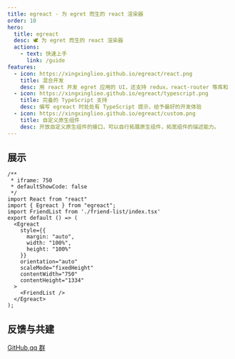 ```yaml
---
title: egreact - 为 egret 而生的 react 渲染器
order: 10
hero:
  title: egreact
  desc: 🕊️ 为 egret 而生的 react 渲染器
  actions:
    - text: 快速上手
      link: /guide
features:
  - icon: https://xingxinglieo.github.io/egreact/react.png
    title: 混合开发 
    desc: 用 react 开发 egret 应用的 UI，还支持 redux，react-router 等库和 react devtool 调试
  - icon: https://xingxinglieo.github.io/egreact/typescript.png
    title: 完备的 TypeScript 支持
    desc: 编写 egreact 时处处有 TypeScript 提示，给予最好的开发体验
  - icon: https://xingxinglieo.github.io/egreact/custom.png
    title: 自定义原生组件
    desc: 开放自定义原生组件的接口，可以自行拓展原生组件，拓宽组件的描述能力。
---
```


## 展示

``` tsx
/**
 * iframe: 750
 * defaultShowCode: false
 */
import React from "react"
import { Egreact } from "egreact";
import FriendList from './friend-list/index.tsx' 
export default () => (
  <Egreact 
    style={{
      margin: "auto",
      width: "100%",
      height: "100%"
    }}
    orientation="auto"
    scaleMode="fixedHeight"
    contentWidth="750" 
    contentHeight="1334"
  >
    <FriendList />
  </Egreact>
);
```

## 反馈与共建

[GitHub](https://github.com/xingxinglieo/egreact),[qq 群](https://qm.qq.com/cgi-bin/qm/qr?k=wLVjCrDj27-_GpnyuuVAv5HTWT73p9vb&authKey=uKtOPKgV5S%2FbSQfz%2BSnN%2BdXy55LUtsWcnpUBQU%2FbM5JRlZQJqx1ktBJEsPG7dsUX&noverify=0&group_code=468344181)

